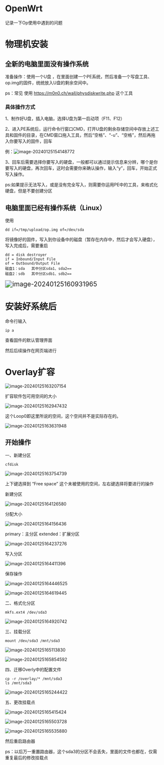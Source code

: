 # OpenWrt
记录一下Op使用中遇到的问题
# 物理机安装

## 全新的电脑里面没有操作系统

准备操作：使用一个U盘 ，在里面创建一个PE系统，然后准备一个写盘工具、op.img的固件，统统放入U盘的剩余空间中。

ps：常见 使用   https://m0n0.ch/wall/physdiskwrite.php    这个工具

### 具体操作方式

1、制作好U盘，插入电脑，选择U盘为第一启动项（F11、F12）

2、进入PE系统后，运行命令行窗口CMD，打开U盘的剩余存储空间中存放上述工具和固件的目录，在CMD窗口拖入工具，然后“空格”、“-u”、“空格”，然后再拖入你要写入的固件，回车

例：![image-20240125154148772](E:\教程文档\OPENWRT\image-20240125154148772.png)

3、回车后需要选择你要写入的硬盘，一般都可以通过提示信息来分辨，哪个是你要写入的硬盘，再次回车，这时会需要你来确认操作，输入“y”，回车，开始正式写入操作。

ps:如果提示无法写入，或是没有完全写入，则需要你运用PE中的工具，来格式化硬盘，但是不要创建分区





## 电脑里面已经有操作系统（Linux）

使用 

```
dd if=/tmp/upload/op.img of=/dev/sda
```

   将镜像好的固件，写入到你设备中的磁盘（暂存在内存中，然后才会写入硬盘），写入完成后，需要重启

	dd = disk destroyer
	if = Inbound/Input File
	of = Outbound/Output File
	磁盘1：sda   其中分区sda1、sda2==
	磁盘2：sdb   其中分区sdb1、sdb2==

<img src="E:\教程文档\OPENWRT\image-20240125160931965.png" alt="image-20240125160931965" style="zoom:150%;" />

# 安装好系统后

命令行输入

```
ip a
```

查看固件的默认管理界面

然后后续操作在网页端进行





# Overlay扩容

![image-20240125163207154](E:\教程文档\OPENWRT\image-20240125163207154.png)

扩容软件包可用空间的大小

![image-20240125162947432](E:\教程文档\OPENWRT\image-20240125162947432.png)

这个Loop0即这里所说的空间，这个空间并不是实际存在的。

![image-20240125163631948](E:\教程文档\OPENWRT\image-20240125163631948.png)

## 开始操作

一、新建分区

```
cfdisk
```

![image-20240125163754739](E:\教程文档\OPENWRT\image-20240125163754739.png)

上下键选择到 “Free space” 这个未被使用的空间，左右键选择将要进行的操作 

新建分区

![image-20240125164126580](E:\教程文档\OPENWRT\image-20240125164126580.png)

分配大小

![image-20240125164156436](E:\教程文档\OPENWRT\image-20240125164156436.png)

primary：主分区       extended：扩展分区

![image-20240125164237276](E:\教程文档\OPENWRT\image-20240125164237276.png)

写入分区

![image-20240125164411396](E:\教程文档\OPENWRT\image-20240125164411396.png)

保存操作

![image-20240125164446525](E:\教程文档\OPENWRT\image-20240125164446525.png)

![image-20240125164619445](E:\教程文档\OPENWRT\image-20240125164619445.png)

二、格式化分区

```
mkfs.ext4 /dev/sda3
```

![image-20240125164920742](E:\教程文档\OPENWRT\image-20240125164920742.png)

三、挂载分区

```
mount /dev/sda3 /mnt/sda3
```

![image-20240125165113830](E:\教程文档\OPENWRT\image-20240125165113830.png)

![image-20240125165854592](E:\教程文档\OPENWRT\image-20240125165854592.png)

四、迁移Overly中的配置文件

```
cp -r /overlay/* /mnt/sda3
ls /mnt/sda3
```

![image-20240125165244422](E:\教程文档\OPENWRT\image-20240125165244422.png)

五、更改挂载点

![image-20240125165415424](E:\教程文档\OPENWRT\image-20240125165415424.png)

![image-20240125165503728](E:\教程文档\OPENWRT\image-20240125165503728.png)

![image-20240125165535880](E:\教程文档\OPENWRT\image-20240125165535880.png)

然后重启路由器

ps：以后万一重置路由器，这个sda3的分区不会丢失，里面的文件也都在，仅需重复最后的修改挂载点
